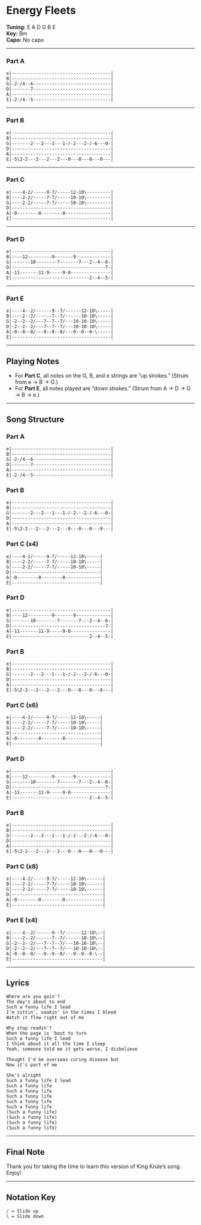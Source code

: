# Energy Fleets 

**Tuning:** E A D G B E  
**Key:** Bm  
**Capo:** No capo  

---

### Part A

```plaintext
e|-------------------------------------|
B|-------------------------------------|
G|-2-/4--6-----------------------------|
D|-------7-----------------------------|
A|-------------------------------------|
E|-2-/4--5-----------------------------|
```

---

### Part B

```plaintext
e|-------------------------------------|
B|-------------------------------------|
G|-------2---2---1---1-/-2---2-/-6---0-|
D|-------------------------------------|
A|-------------------------------------|
E|-5\2-2---2---2---2---0---0---0---0---|
```

---

### Part C

```plaintext
e|----4-2/-----9-7/-----12-10\---------|
B|----2-2/-----7-7/-----10-10\---------|
G|----2-2/-----7-7/-----10-10\---------|
D|-------------------------------------|
A|-0--------0--------0-----------------|
E|-------------------------------------|
```

---

### Part D

```plaintext
e|-------------------------------------|
B|----12---------9-------9-------------|
G|-------10--------7-------7---2--4--6-|
D|-----------------------------------7-|
A|-11-------11-9-----9-8---------------|
E|-----------------------------2--4--5-|
```

---

### Part E

```plaintext
e|----4--2/------9--7/------12-10\-----|
B|----2--2/------7--7/------10-10\-----|
G|-2--2--2/---7--7--7/---10-10-10\-----|
D|-2--2--2/---7--7--7/---10-10-10\-----|
A|-0--0--0/---0--0--0/---0--0--0-\-----|
E|-------------------------------------|
```

---

## Playing Notes

- For **Part C**, all notes on the G, B, and e strings are “up strokes.” (Strum from e → B → G.)
- For **Part E**, all notes played are “down strokes.” (Strum from A → D → G → B → e.)

---

## Song Structure

### Part A

```plaintext
e|-------------------------------------|
B|-------------------------------------|
G|-2-/4--6-----------------------------|
D|-------7-----------------------------|
A|-------------------------------------|
E|-2-/4--5-----------------------------|
```

### Part B

```plaintext
e|-------------------------------------|
B|-------------------------------------|
G|-------2---2---1---1-/-2---2-/-6---0-|
D|-------------------------------------|
A|-------------------------------------|
E|-5\2-2---2---2---2---0---0---0---0---|
```

### Part C (x4)

```plaintext
e|----4-2/-----9-7/-----12-10\-----|
B|----2-2/-----7-7/-----10-10\-----|
G|----2-2/-----7-7/-----10-10\-----|
D|---------------------------------|
A|-0--------0--------0-------------|
E|---------------------------------|
```

### Part D

```plaintext
e|-------------------------------------|
B|----12---------9-------9-------------|
G|-------10--------7-------7---2--4--6-|
D|-----------------------------------7-|
A|-11-------11-9-----9-8---------------|
E|-----------------------------2--4--5-|
```

### Part B

```plaintext
e|-------------------------------------|
B|-------------------------------------|
G|-------2---2---1---1-/-2---2-/-6---0-|
D|-------------------------------------|
A|-------------------------------------|
E|-5\2-2---2---2---2---0---0---0---0---|
```

### Part C (x6)

```plaintext
e|----4-2/-----9-7/-----12-10\-----|
B|----2-2/-----7-7/-----10-10\-----|
G|----2-2/-----7-7/-----10-10\-----|
D|---------------------------------|
A|-0--------0--------0-------------|
E|---------------------------------|
```

### Part D

```plaintext
e|-------------------------------------|
B|----12---------9-------9-------------|
G|-------10--------7-------7---2--4--6-|
D|-----------------------------------7-|
A|-11-------11-9-----9-8---------------|
E|-----------------------------2--4--5-|
```

### Part B

```plaintext
e|-------------------------------------|
B|-------------------------------------|
G|-------2---2---1---1-/-2---2-/-6---0-|
D|-------------------------------------|
A|-------------------------------------|
E|-5\2-2---2---2---2---0---0---0---0---|
```

### Part C (x8)

```plaintext
e|----4-2/-----9-7/-----12-10\------|
B|----2-2/-----7-7/-----10-10\------|
G|----2-2/-----7-7/-----10-10\------|
D|----------------------------------|
A|-0--------0--------0--------------|
E|----------------------------------|
```

### Part E (x4)

```plaintext
e|----4--2/------9--7/------12-10\--|
B|----2--2/------7--7/------10-10\--|
G|-2--2--2/---7--7--7/---10-10-10\--|
D|-2--2--2/---7--7--7/---10-10-10\--|
A|-0--0--0/---0--0--0/---0--0--0-\--|
E|----------------------------------|
```

---

## Lyrics

```
Where are you goin'?
The day's about to end
Such a funny life I lead
I'm sittin', soakin' in the times I bleed
Watch it flow right out of me

Why stop readin'?
When the page is 'bout to turn
Such a funny life I lead
I think about it all the time I sleep
Yeah, someone told me it gets worse, I disbelieve

Thought I'd be overseas curing disease but
Now it's part of me

She's alright
Such a funny life I lead
Such a funny life
Such a funny life
Such a funny life
Such a funny life
Such a funny life
(Such a funny life)
(Such a funny life)
(Such a funny life)
(Such a funny life)
```

---
## Final Note

Thank you for taking the time to learn this version of King Krule’s song. Enjoy!

---

## Notation Key

```plaintext
/ = Slide up
\ = Slide down
```
